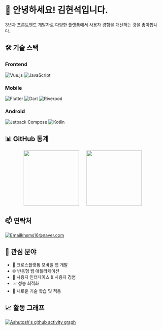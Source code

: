 # 👋 안녕하세요! 김현석입니다.

3년차 프론트엔드 개발자로 다양한 플랫폼에서 사용자 경험을 개선하는 것을 좋아합니다.

## 🛠️ 기술 스택

### Frontend
![Vue.js](https://img.shields.io/badge/Vue.js-4FC08D?style=for-the-badge&logo=vue.js&logoColor=white)
![JavaScript](https://img.shields.io/badge/JavaScript-F7DF1E?style=for-the-badge&logo=javascript&logoColor=black)

### Mobile
![Flutter](https://img.shields.io/badge/Flutter-02569B?style=for-the-badge&logo=flutter&logoColor=white)
![Dart](https://img.shields.io/badge/Dart-0175C2?style=for-the-badge&logo=dart&logoColor=white)
![Riverpod](https://img.shields.io/badge/Riverpod-02569B?style=for-the-badge&logo=flutter&logoColor=white)

### Android
![Jetpack Compose](https://img.shields.io/badge/Jetpack%20Compose-4285F4?style=for-the-badge&logo=jetpackcompose&logoColor=white)
![Kotlin](https://img.shields.io/badge/Kotlin-7F52FF?style=for-the-badge&logo=kotlin&logoColor=white)

## 📊 GitHub 통계


<p align="center">
  <img height="180em" src="https://github-readme-stats.vercel.app/api?username=npced16&show_icons=true&theme=radical"/>
  &nbsp;&nbsp;&nbsp;&nbsp;
  <img height="180em" src="https://github-readme-stats.vercel.app/api/top-langs/?username=npced16&layout=compact&theme=radical"/>
</p>

## 📫 연락처

[![Email](https://img.shields.io/badge/Email-D14836?style=for-the-badge&logo=gmail&logoColor=white)](mailto:khsms16@naver.com)khsms16@naver.com

## 💼 관심 분야

- 📱 크로스플랫폼 모바일 앱 개발
- 🌐 반응형 웹 애플리케이션
- 🎨 사용자 인터페이스 & 사용자 경험
- 📈 성능 최적화
- 🧪 새로운 기술 학습 및 적용

## 📈 활동 그래프

[![Ashutosh's github activity graph](https://github-readme-activity-graph.vercel.app/graph?username=npced16&theme=react-dark)](https://github.com/ashutosh00710/github-readme-activity-graph)

